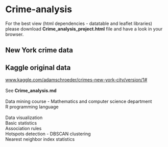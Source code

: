 # Crime-analysis
For the best view (html dependencies - datatable and leaflet libraries) please download **Crime_analysis_project.html** file and have a look in your browser.
## New York crime data
## Kaggle original data
www.kaggle.com/adamschroeder/crimes-new-york-city/version/1# <br><br>
See **Crime_analysis.md**<br><br>
Data mining course - Mathematics and computer science department<br>
R programming language <br><br>
Data visualization <br>
Basic statistics <br>
Association rules <br>
Hotspots detection - DBSCAN clustering<br>
Nearest neighbor index statistics<br>
